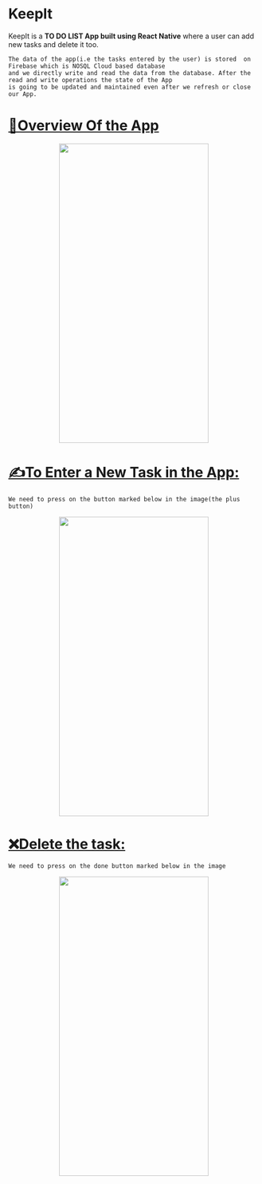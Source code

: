 # KeepIt

 KeepIt is a <b>TO DO LIST App built using React Native</b> where a user can add  new tasks and delete it too.

    The data of the app(i.e the tasks entered by the user) is stored  on  Firebase which is NOSQL Cloud based database 
    and we directly write and read the data from the database. After the read and write operations the state of the App 
    is going to be updated and maintained even after we refresh or close  our App.
    
 #  <U>  📌Overview Of the App</U>
    
   <p align="center">
   <img width="300" height="600" src="https://github.com/chittrakumari/TO-DO-LIST-APP-using-React-Native/blob/main/Overview%20Image%20of%20the%20App.jpeg">
   </p>
   
 
 #  <U> ✍To Enter a New Task in the App:</U>
 
    We need to press on the button marked below in the image(the plus button)
    
   <p align="center">
   <img width="300" height="600" src="https://github.com/chittrakumari/TO-DO-LIST-APP-using-React-Native/blob/main/How%20to%20enter%20a%20new%20Task.jpeg">
   </p>
   
   #  <U> ❌Delete the task:</U>
 
    We need to press on the done button marked below in the image
    
   <p align="center">
   <img width="300" height="600" src="https://github.com/chittrakumari/TO-DO-LIST-APP-using-React-Native/blob/main/How%20to%20Delete%20the%20Task%20After%20it%20is%20Done.jpeg">
   </p>
 
 
